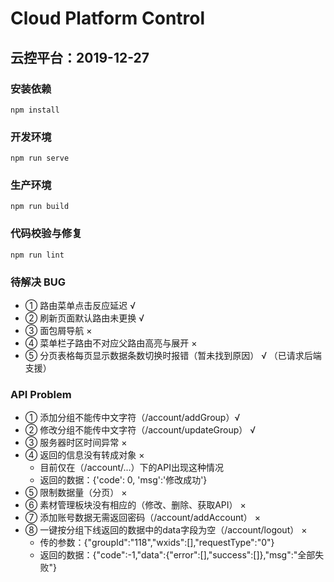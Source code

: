 # Cloud Platform Control

## 云控平台：2019-12-27

### 安装依赖

```install
npm install
```

### 开发环境

```serve
npm run serve
```

### 生产环境

```build
npm run build
```

### 代码校验与修复

```lint
npm run lint
```

### 待解决 BUG

- ① 路由菜单点击反应延迟 √
- ② 刷新页面默认路由未更换 √
- ③ 面包屑导航 ×
- ④ 菜单栏子路由不对应父路由高亮与展开 ×
- ⑤ 分页表格每页显示数据条数切换时报错（暂未找到原因） √ （已请求后端支援）


### API Problem

- ① 添加分组不能传中文字符（/account/addGroup）√
- ② 修改分组不能传中文字符（/account/updateGroup） √
- ③ 服务器时区时间异常 ×
- ④ 返回的信息没有转成对象 ×
  - 目前仅在（/account/...）下的API出现这种情况
  - 返回的数据：{'code': 0, 'msg':'修改成功'}
- ⑤ 限制数据量（分页） ×
- ⑥ 素材管理板块没有相应的（修改、删除、获取API） ×
- ⑦ 添加账号数据无需返回密码（/account/addAccount） ×
- ⑧ 一键按分组下线返回的数据中的data字段为空（/account/logout） ×
  - 传的参数：{"groupId":"118","wxids":[],"requestType":"0"}
  - 返回的数据：{"code":-1,"data":{"error":[],"success":[]},"msg":"全部失败"}